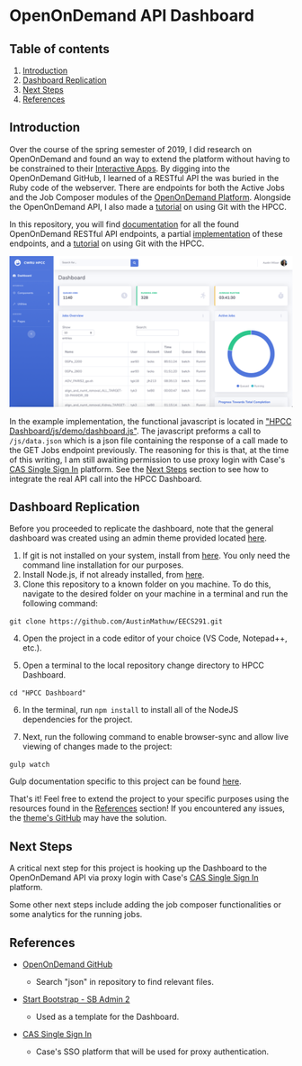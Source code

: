 # OpenOnDemand API Dashboard

## Table of contents
1. [Introduction](#intro)
2. [Dashboard Replication](#replication)
3. [Next Steps](#next)
4. [References](#refs)

## Introduction <a name="intro"></a>

Over the course of the spring semester of 2019, I did research on OpenOnDemand and found an way to extend the platform without having to be constrained to their [Interactive Apps](https://osc.github.io/ood-documentation/master/app-development/interactive/setup.html). By digging into the OpenOnDemand GitHub, I learned of a RESTful API the was buried in the Ruby code of the webserver. There are endpoints for both the Active Jobs and the Job Composer modules of the [OpenOnDemand Platform](https://osc.github.io/ood-documentation/master/index.html). Alongside the OpenOnDemand API, I also made a [tutorial](https://github.com/AustinMathuw/EECS291/blob/master/Using%20Git%20on%20the%20HPCC.md) on using Git with the HPCC. 

In this repository, you will find [documentation](https://github.com/AustinMathuw/EECS291/blob/master/API%20Docs.md) for all the found OpenOnDemand RESTful API endpoints, a partial [implementation](https://github.com/AustinMathuw/EECS291/tree/master/HPCC%20Dashboard) of these endpoints, and a [tutorial](https://github.com/AustinMathuw/EECS291/blob/master/Using%20Git%20on%20the%20HPCC.md) on using Git with the HPCC. 

![Dashboard Implementation](https://github.com/AustinMathuw/EECS291/blob/master/Resources/dashboard.png)

In the example implementation, the functional javascript is located in ["HPCC Dashboard/js/demo/dashboard.js"](https://github.com/AustinMathuw/EECS291/blob/master/HPCC%20Dashboard/js/demo/dashboard.js). The javascript preforms a call to `/js/data.json` which is a json file containing the response of a call made to the GET Jobs endpoint previously. The reasoning for this is that, at the time of this writing, I am still awaiting permission to use proxy login with Case's [CAS Single Sign In](https://case.edu/utech/help/knowledge-base/cwru-network-id-password/cas-single-sign-on-at-cwru-kba) platform. See the [Next Steps](#next) section to see how to integrate the real API call into the HPCC Dashboard.

## Dashboard Replication <a name="replication"></a>

Before you proceeded to replicate the dashboard, note that the general dashboard was created using an admin theme provided located [here](https://github.com/BlackrockDigital/startbootstrap-sb-admin-2).

1. If git is not installed on your system, install from [here](https://git-scm.com/downloads). You only need the command line installation for our purposes.
2. Install Node.js, if not already installed, from [here](https://nodejs.org/en/download/).
3. Clone this repository to a known folder on you machine. To do this, navigate to the desired folder on your machine in a terminal and run the following command: 

`git clone https://github.com/AustinMathuw/EECS291.git`

4. Open the project in a code editor of your choice (VS Code, Notepad++, etc.).

5. Open a terminal to the local repository change directory to HPCC Dashboard.

`cd "HPCC Dashboard"`

6. In the terminal, run `npm install` to install all of the NodeJS dependencies for the project.

7. Next, run the following command to enable browser-sync and allow live viewing of changes made to the project:

`gulp watch`

Gulp documentation specific to this project can be found [here](https://github.com/BlackrockDigital/startbootstrap-sb-admin-2#gulp-tasks).

That's it! Feel free to extend the project to your specific purposes using the resources found in the [References](#refs) section! If you encountered any issues, the [theme's GitHub](https://github.com/BlackrockDigital/startbootstrap-sb-admin-2) may have the solution.

## Next Steps <a name="next"></a>

A critical next step for this project is hooking up the Dashboard to the OpenOnDemand API via proxy login with Case's [CAS Single Sign In](https://case.edu/utech/help/knowledge-base/cwru-network-id-password/cas-single-sign-on-at-cwru-kba) platform.

Some other next steps include adding the job composer functionalities or some analytics for the running jobs.

## References <a name="refs"></a>

- [OpenOnDemand GitHub](https://osc.github.io/ood-documentation/master/index.html)
  - Search "json" in repository to find relevant files.

- [Start Bootstrap - SB Admin 2](https://github.com/BlackrockDigital/startbootstrap-sb-admin-2)
  - Used as a template for the Dashboard.

- [CAS Single Sign In](https://case.edu/utech/help/knowledge-base/cwru-network-id-password/cas-single-sign-on-at-cwru-kba)
  - Case's SSO platform that will be used for proxy authentication.
